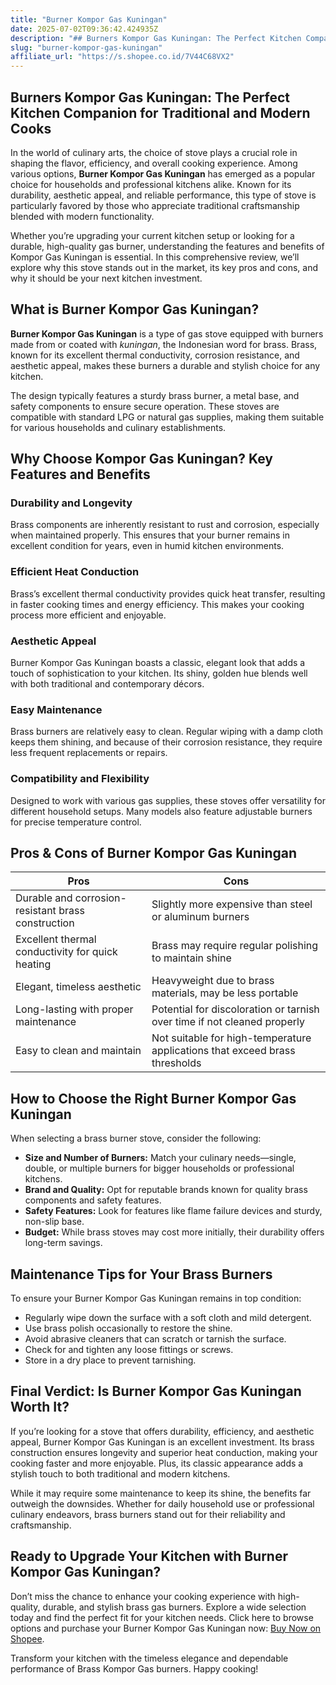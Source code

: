 ```yaml
---
title: "Burner Kompor Gas Kuningan"
date: 2025-07-02T09:36:42.424935Z
description: "## Burners Kompor Gas Kuningan: The Perfect Kitchen Companion for Traditional and Modern Cooks..."
slug: "burner-kompor-gas-kuningan"
affiliate_url: "https://s.shopee.co.id/7V44C68VX2"
---
```

## Burners Kompor Gas Kuningan: The Perfect Kitchen Companion for Traditional and Modern Cooks

In the world of culinary arts, the choice of stove plays a crucial role in shaping the flavor, efficiency, and overall cooking experience. Among various options, **Burner Kompor Gas Kuningan** has emerged as a popular choice for households and professional kitchens alike. Known for its durability, aesthetic appeal, and reliable performance, this type of stove is particularly favored by those who appreciate traditional craftsmanship blended with modern functionality.

Whether you’re upgrading your current kitchen setup or looking for a durable, high-quality gas burner, understanding the features and benefits of Kompor Gas Kuningan is essential. In this comprehensive review, we’ll explore why this stove stands out in the market, its key pros and cons, and why it should be your next kitchen investment.

## What is Burner Kompor Gas Kuningan?

**Burner Kompor Gas Kuningan** is a type of gas stove equipped with burners made from or coated with *kuningan*, the Indonesian word for brass. Brass, known for its excellent thermal conductivity, corrosion resistance, and aesthetic appeal, makes these burners a durable and stylish choice for any kitchen.

The design typically features a sturdy brass burner, a metal base, and safety components to ensure secure operation. These stoves are compatible with standard LPG or natural gas supplies, making them suitable for various households and culinary establishments.

## Why Choose Kompor Gas Kuningan? Key Features and Benefits

### Durability and Longevity

Brass components are inherently resistant to rust and corrosion, especially when maintained properly. This ensures that your burner remains in excellent condition for years, even in humid kitchen environments.

### Efficient Heat Conduction

Brass’s excellent thermal conductivity provides quick heat transfer, resulting in faster cooking times and energy efficiency. This makes your cooking process more efficient and enjoyable.

### Aesthetic Appeal

Burner Kompor Gas Kuningan boasts a classic, elegant look that adds a touch of sophistication to your kitchen. Its shiny, golden hue blends well with both traditional and contemporary décors.

### Easy Maintenance

Brass burners are relatively easy to clean. Regular wiping with a damp cloth keeps them shining, and because of their corrosion resistance, they require less frequent replacements or repairs.

### Compatibility and Flexibility

Designed to work with various gas supplies, these stoves offer versatility for different household setups. Many models also feature adjustable burners for precise temperature control.

## Pros & Cons of Burner Kompor Gas Kuningan

| **Pros** | **Cons** |
| --- | --- |
| Durable and corrosion-resistant brass construction | Slightly more expensive than steel or aluminum burners |
| Excellent thermal conductivity for quick heating | Brass may require regular polishing to maintain shine |
| Elegant, timeless aesthetic | Heavyweight due to brass materials, may be less portable |
| Long-lasting with proper maintenance | Potential for discoloration or tarnish over time if not cleaned properly |
| Easy to clean and maintain | Not suitable for high-temperature applications that exceed brass thresholds |

## How to Choose the Right Burner Kompor Gas Kuningan

When selecting a brass burner stove, consider the following:

- **Size and Number of Burners:** Match your culinary needs—single, double, or multiple burners for bigger households or professional kitchens.
- **Brand and Quality:** Opt for reputable brands known for quality brass components and safety features.
- **Safety Features:** Look for features like flame failure devices and sturdy, non-slip base.
- **Budget:** While brass stoves may cost more initially, their durability offers long-term savings.

## Maintenance Tips for Your Brass Burners

To ensure your Burner Kompor Gas Kuningan remains in top condition:

- Regularly wipe down the surface with a soft cloth and mild detergent.
- Use brass polish occasionally to restore the shine.
- Avoid abrasive cleaners that can scratch or tarnish the surface.
- Check for and tighten any loose fittings or screws.
- Store in a dry place to prevent tarnishing.

## Final Verdict: Is Burner Kompor Gas Kuningan Worth It?

If you’re looking for a stove that offers durability, efficiency, and aesthetic appeal, Burner Kompor Gas Kuningan is an excellent investment. Its brass construction ensures longevity and superior heat conduction, making your cooking faster and more enjoyable. Plus, its classic appearance adds a stylish touch to both traditional and modern kitchens.

While it may require some maintenance to keep its shine, the benefits far outweigh the downsides. Whether for daily household use or professional culinary endeavors, brass burners stand out for their reliability and craftsmanship.

## Ready to Upgrade Your Kitchen with Burner Kompor Gas Kuningan?

Don’t miss the chance to enhance your cooking experience with high-quality, durable, and stylish brass gas burners. Explore a wide selection today and find the perfect fit for your kitchen needs. Click here to browse options and purchase your Burner Kompor Gas Kuningan now: [Buy Now on Shopee](https://s.shopee.co.id/7V44C68VX2).

Transform your kitchen with the timeless elegance and dependable performance of Brass Kompor Gas burners. Happy cooking!